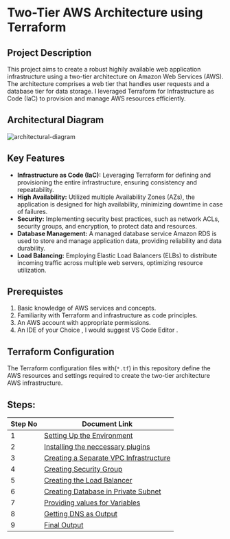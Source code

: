 # Two-Tier AWS Architecture using Terraform

## Project Description 
This project aims to create a robust highily available web application infrastructure using a two-tier architecture on Amazon Web Services (AWS). The architecture comprises a web tier that handles user requests and a database tier for data storage. I leveraged Terraform for Infrastructure as Code (IaC) to provision and manage AWS resources efficiently.

## Architectural Diagram 

![architectural-diagram](https://github.com/mathesh-me/two-tier-architecture-aws-using-terraform/assets/144098846/0bdc98f3-7bb4-4b6f-abd6-e4fa182c3c6c)


## Key Features

- **Infrastructure as Code (IaC):** Leveraging Terraform for defining and provisioning the entire infrastructure, ensuring consistency and repeatability.
- **High Availability:** Utilized multiple Availability Zones (AZs), the application is designed for high availability, minimizing downtime in case of failures.
- **Security:** Implementing security best practices, such as network ACLs, security groups, and encryption, to protect data and resources.
- **Database Management:** A managed database service  Amazon RDS is used to store and manage application data, providing reliability and data durability.
- **Load Balancing:** Employing Elastic Load Balancers (ELBs) to distribute incoming traffic across multiple web servers, optimizing resource utilization.

## Prerequistes
1. Basic knowledge of AWS services and concepts.<br>
2. Familiarity with Terraform and infrastructure as code principles.<br>
3. An AWS account with appropriate permissions.<br>
4. An IDE of your Choice , I would suggest VS Code Editor .<br>

## Terraform Configuration

The Terraform configuration files with(`*.tf`) in this repository define the AWS resources and settings required to create the two-tier architecture AWS infrastructure.

## Steps:
| Step No | Document Link |
| ------ | ------ |
| 1 | [Setting Up the Environment][Step-1] |
| 2 | [Installing the neccessary plugins][Step-2] |
| 3 | [Creating a Separate VPC Infrastructure][Step-3] |
| 4 | [Creating Security Group][Step-4] |
| 5 | [Creating the Load Balancer][Step-5] |
| 6 | [Creating Database in Private Subnet][Step-6] |
| 7 | [Providing values for Variables][Step-7] |
| 8 | [Getting DNS as Output][Step-8] |
| 9 | [Final Output][Step-9]|


   [Step-1]: <./set-up.md>
   [Step-2]: <./installing-plugins.md>   
   [Step-3]: <./vpc.md>
   [Step-4]: <./security-grp.md>
   [Step-5]: <./elb.md>   
   [Step-6]: <./rds.md>
   [Step-7]: <./variables.md>
   [Step-8]: <./outputs.md>
   [Step-9]: <./final-output.md>
